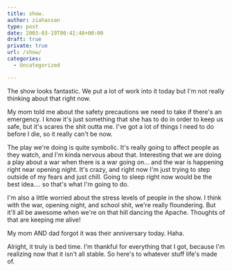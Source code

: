 ```yaml
---
title: show.
author: ziahassan
type: post
date: 2003-03-19T00:41:48+00:00
draft: true
private: true
url: /show/
categories:
  - Uncategorized

---
```

The show looks fantastic. We put a lot of work into it today but I'm not really thinking about that right now.

My mom told me about the safety precautions we need to take if there's an emergency. I know it's just something that she has to do in order to keep us safe, but it's scares the shit outta me. I've got a lot of things I need to do before I die, so it really can't be now.

The play we're doing is quite symbolic. It's really going to affect people as they watch, and I'm kinda nervous about that. Interesting that we are doing a play about a war when there is a war going on&#8230; and the war is happening right near opening night. It's crazy, and right now I'm just trying to step outside of my fears and just chill. Going to sleep right now would be the best idea&#8230;. so that's what I'm going to do.

I'm also a little worried about the stress levels of people in the show. I think with the war, opening night, and school shit, we're really floundering. But it'll all be awesome when we're on that hill dancing the Apache. Thoughts of that are keeping me alive!

My mom AND dad forgot it was their anniversary today. Haha.

Alright, it truly is bed time. I'm thankful for everything that I got, because I'm realizing now that it isn't all stable. So here's to whatever stuff life's made of.